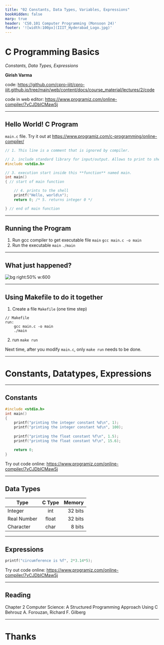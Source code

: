 ```yaml
---
title: "02 Constants, Data Types, Variables, Expressions"
bookHidden: false
marp: true
header: 'CS0.101 Computer Programming (Monsoon 24)'
footer: '![width:100px](IIIT_Hyderabad_Logo.jpg)'
---
```


# C Programming Basics 
_Constants, Data Types, Expressions_


__Girish Varma__

code: https://github.com/cpro-iiit/cpro-iiit.github.io/tree/main/web/content/docs/course_material/lectures/2/code

code in web editor: https://www.programiz.com/online-compiler/7vCJDbICMawSj

---

## Hello World! C Program

`main.c` file. Try it out at https://www.programiz.com/c-programming/online-compiler/ 
```c
// 1. This line is a comment that is ignored by compiler.

// 2. include standard library for input/output. Allows to print to shell
#include <stdio.h> 

// 3. execution start inside this **function** named main. 
int main() 
{ // start of main function

    // 4. prints to the shell
    printf("Hello, world\n");
    return 0; /* 5. returns integer 0 */

} // end of main function
```

---

## Running the Program

1. Run gcc compiler to get executable file `main`
```gcc main.c -o main```
2. Run the executable `main`
```./main```

---
## What just happened?

![bg right:50% w:600](c_compilation.png)

---
## Using Makefile to do it together

1. Create a file `Makefile` (one time step)
```make
// Makefile
run: 
    gcc main.c -o main
    ./main
```

2. run `make run`

Next time, after you modify `main.c`, only `make run` needs to be done.

---

# Constants, Datatypes, Expressions

---
## Constants


```c
#include <stdio.h> 
int main() 
{ 
    printf("printing the integer constant %d\n", 1);
    printf("printing the integer constant %d\n", 100);
    
    printf("printing the float constant %f\n", 1.5);
    printf("printing the float constant %f\n", 15.6);

    return 0;
} 
```

Try out code online:
https://www.programiz.com/online-compiler/7vCJDbICMawSj 

---

## Data Types


| Type             |C Type     |Memory   |
|------------------|:---------:|--------:|
| Integer          |  int      | 32 bits |
| Real Number      |  float    | 32 bits  |
| Character        |  char     |  8 bits |



---

## Expressions
```c
printf("circumference is %f", 2*3.14*5);
```

Try out code online:
https://www.programiz.com/online-compiler/7vCJDbICMawSj 

---

## Reading 


Chapter 2
Computer Science: A Structured Programming Approach Using C    
Behrouz A. Forouzan, Richard F. Gilberg


---


# Thanks
